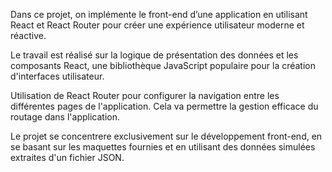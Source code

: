 Dans ce projet, on implémente le front-end d’une application en utilisant React et React Router pour créer une expérience utilisateur moderne et réactive.

 

Le travail est réalisé sur la logique de présentation des données et les composants React, une bibliothèque JavaScript populaire pour la création d'interfaces utilisateur.

 

Utilisation de React Router pour configurer la navigation entre les différentes pages de l'application. Cela va permettre la gestion efficace du routage dans l'application.

 

Le projet se concentrere exclusivement sur le développement front-end, en se basant sur les maquettes fournies et en utilisant des données simulées extraites d'un fichier JSON.

 

